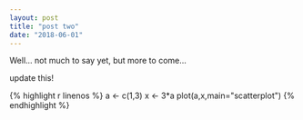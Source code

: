 ```yaml
---
layout: post
title: "post two"
date: "2018-06-01"
---
```


Well... not much to say yet, but more to come...

update this!

{% highlight r linenos %}
a <- c(1,3)
x <- 3*a
plot(a,x,main="scatterplot")
{% endhighlight %}
